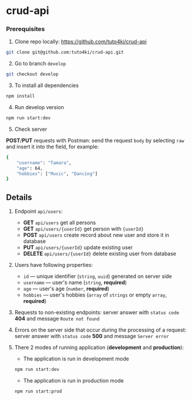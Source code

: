 # crud-api


### Prerequisites

1. Clone repo locally: https://github.com/tuto4ki/crud-api

```bash
git clone git@github.com:tuto4ki/crud-api.git
```
2. Go to branch `develop`

```bash
git checkout develop
```

3. To install all dependencies

```bash
npm install
```
4. Run develop version

```bash
npm run start:dev
```

5. Check server


**POST**/**PUT** requests with Postman:
send the request `body` by selecting `raw` and insert it into the field, for example:

```bash
{
    "username": "Tamara",
    "age": 64,
    "hobbies": ["Music", "Dancing"]
}
```

## Details

1. Endpoint `api/users`:
    - **GET** `api/users` get all persons
    - **GET** `api/users/{userId}` get person with `{userId}`
    - **POST** `api/users` create record about new user and store it in database
    - **PUT** `api/users/{userId}` update existing user
    - **DELETE** `api/users/{userId}` delete existing user from database

2. Users have following properties:
    - `id` — unique identifier (`string`, `uuid`) generated on server side
    - `username` — user's name (`string`, **required**)
    - `age` — user's age (`number`, **required**)
    - `hobbies` — user's hobbies (`array` of `strings` or empty `array`, **required**)

3. Requests to non-existing endpoints: server answer with `status code` **404** and message `Route not found`

4. Errors on the server side that occur during the processing of a request: server answer with `status code` **500** and message `Server error`

5. There 2 modes of running application (**development** and **production**):
    - The application is run in development mode

    ```bash
    npm run start:dev
    ```
    
    - The application is run in production mode

    ```bash
    npm run start:prod
    ```